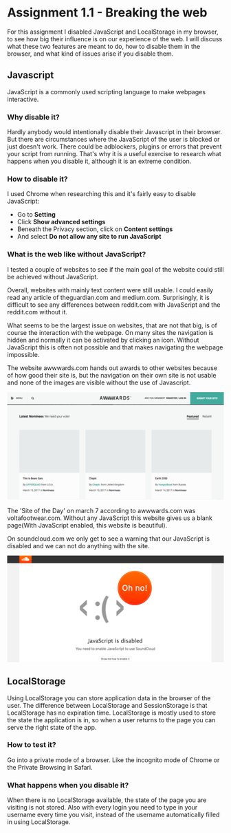 # Assignment 1.1 - Breaking the web
For this assignment I disabled JavaScript and LocalStorage in my browser, to see how big their influence is on our experience of the web. I will discuss what these two features are meant to do, how to disable them in the browser, and what kind of issues arise if you disable them.

## Javascript
JavaScript is a commonly used scripting language to make webpages interactive.

### Why disable it?
Hardly anybody would intentionally disable their Javascript in their browser. But there are circumstances where the JavaScript of the user is blocked or just doesn't work. There could be adblockers, plugins or errors that prevent your script from running. That's why it is a useful exercise to research what happens when you disable it, although it is an extreme condition.

### How to disable it?
I used Chrome when researching this and it's fairly easy to disable JavaScript:

- Go to **Setting**
- Click **Show advanced settings**
- Beneath the Privacy section, click on **Content settings**
- And select **Do not allow any site to run JavaScript**

### What is the web like without JavaScript?
I tested a couple of websites to see if the main goal of the website could still be achieved without JavaScript.

Overall, websites with mainly text content were still usable. I could easily read any article of theguardian.com and medium.com. Surprisingly, it is difficult to see any differences between reddit.com with JavaScript and the reddit.com without it.

What seems to be the largest issue on websites, that are not that big, is of course the interaction with the webpage. On many sites the navigation is hidden and normally it can be activated by clicking an icon. Without JavaScript this is often not possible and that makes navigating the webpage impossible.

The website awwwards.com hands out awards to other websites because of how good their site is, but the navigation on their own site is not usable and none of the images are visible without the use of Javascript.


![The website of awwwards.com without JS](https://github.com/dylanvans/browser-technology/blob/master/assignment1.1/img/awwwards.png)

The 'Site of the Day'  on march 7 according to awwwards.com was voltafootwear.com. Without any JavaScript this website gives us a blank page(With JavaScript enabled, this website is beautiful).

On soundcloud.com we only get to see a warning that our JavaScript is disabled and we can not do anything with the site.

![The website of soundcloud.com without JS](https://github.com/dylanvans/browser-technology/blob/master/assignment1.1/img/soundcloud.png)


## LocalStorage
Using LocalStorage you can store application data in the browser of the user. The difference between LocalStorage and SessionStorage is that LocalStorage has no expiration time. LocalStorage is mostly used to store the state the application is in, so when a user returns to the page you can serve the right state of the app.

### How to test it?
Go into a private mode of a browser. Like the incognito mode of Chrome or the Private Browsing in Safari. 

### What happens when you disable it?
When there is no LocalStorage available, the state of the page you are visiting is not stored. Also with every login you need to type in your username every time you visit, instead of the username automatically filled in using LocalStorage.
